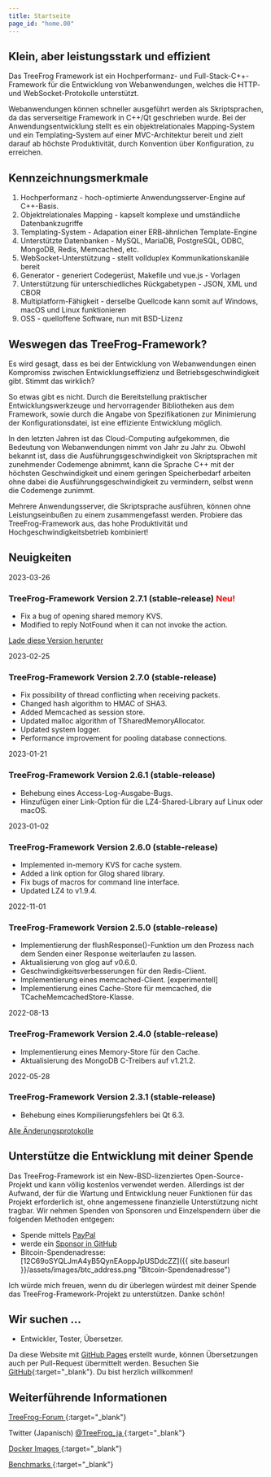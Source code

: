 ```yaml
---
title: Startseite
page_id: "home.00"
---
```


## <i class="fa fa-bolt" aria-hidden="true"></i> Klein, aber leistungsstark und effizient

Das TreeFrog Framework ist ein Hochperformanz- und Full-Stack-C++-Framework für die Entwicklung von Webanwendungen, welches die HTTP- und WebSocket-Protokolle unterstützt.

Webanwendungen können schneller ausgeführt werden als Skriptsprachen, da das serverseitige Framework in C++/Qt geschrieben wurde. Bei der Anwendungsentwicklung stellt es ein objektrelationales Mapping-System und ein Templating-System auf einer MVC-Architektur bereit und zielt darauf ab höchste Produktivität, durch Konvention über Konfiguration, zu erreichen.


## <i class="fa fa-flag" aria-hidden="true"></i> Kennzeichnungsmerkmale

  1. Hochperformanz - hoch-optimierte Anwendungsserver-Engine auf C++-Basis.
  2. Objektrelationales Mapping - kapselt komplexe und umständliche Datenbankzugriffe
  3. Templating-System - Adapation einer ERB-ähnlichen Template-Engine
  4. Unterstützte Datenbanken - MySQL, MariaDB, PostgreSQL, ODBC, MongoDB, Redis, Memcached, etc.
  5. WebSocket-Unterstützung - stellt vollduplex Kommunikationskanäle bereit
  6. Generator - generiert Codegerüst, Makefile und vue.js - Vorlagen
  7. Unterstützung für unterschiedliches Rückgabetypen - JSON, XML und CBOR
  8. Multiplatform-Fähigkeit - derselbe Quellcode kann somit auf Windows, macOS und Linux funktionieren
  9. OSS - quelloffene Software, nun mit BSD-Lizenz


## <i class="fa fa-comment" aria-hidden="true"></i> Weswegen das TreeFrog-Framework?

Es wird gesagt, dass es bei der Entwicklung von Webanwendungen einen Kompromiss zwischen Entwicklungseffizienz und Betriebsgeschwindigkeit gibt. Stimmt das wirklich?

So etwas gibt es nicht. Durch die Bereitstellung praktischer Entwicklungswerkzeuge und hervorragender Bibliotheken aus dem Framework, sowie durch die Angabe von Spezifikationen zur Minimierung der Konfigurationsdatei, ist eine effiziente Entwicklung möglich.

In den letzten Jahren ist das Cloud-Computing aufgekommen, die Bedeutung von Webanwendungen nimmt von Jahr zu Jahr zu. Obwohl bekannt ist, dass die Ausführungsgeschwindigkeit von Skriptsprachen mit zunehmender Codemenge abnimmt, kann die Sprache C++ mit der höchsten Geschwindigkeit und einem geringen Speicherbedarf arbeiten ohne dabei die Ausführungsgeschwindigkeit zu vermindern, selbst wenn die Codemenge zunimmt.

Mehrere Anwendungsserver, die Skriptsprache ausführen, können ohne Leistungseinbußen zu einem zusammengefasst werden. Probiere das TreeFrog-Framework aus, das hohe Produktivität und Hochgeschwindigkeitsbetrieb kombiniert!


## <i class="fa fa-bell" aria-hidden="true"></i> Neuigkeiten

2023-03-26
### TreeFrog-Framework Version 2.7.1 (stable-release) <span style="color: red;">Neu!</span>

  - Fix a bug of opening shared memory KVS.
  - Modified to reply NotFound when it can not invoke the action.

  [<i class="fas fa-download"></i> Lade diese Version herunter](/de/download/)

2023-02-25
### TreeFrog-Framework Version 2.7.0 (stable-release)

  - Fix possibility of thread conflicting when receiving packets.
  - Changed hash algorithm to HMAC of SHA3.
  - Added Memcached as session store.
  - Updated malloc algorithm of TSharedMemoryAllocator.
  - Updated system logger.
  - Performance improvement for pooling database connections.

2023-01-21
### TreeFrog-Framework Version 2.6.1 (stable-release)

 - Behebung eines Access-Log-Ausgabe-Bugs.
 - Hinzufügen einer Link-Option für die LZ4-Shared-Library auf Linux oder macOS.

2023-01-02
### TreeFrog-Framework Version 2.6.0 (stable-release)

 - Implemented in-memory KVS for cache system.
 - Added a link option for Glog shared library.
 - Fix bugs of macros for command line interface.
 - Updated LZ4 to v1.9.4.

2022-11-01
### TreeFrog-Framework Version 2.5.0 (stable-release)

 - Implementierung der flushResponse()-Funktion um den Prozess nach dem Senden einer Response weiterlaufen zu lassen.
 - Aktualisierung von glog auf v0.6.0.
 - Geschwindigkeitsverbesserungen für den Redis-Client.
 - Implementierung eines memcached-Client. [experimentell]
 - Implementierung eines Cache-Store für memcached, die TCacheMemcachedStore-Klasse.

2022-08-13
### TreeFrog-Framework Version 2.4.0 (stable-release)

 - Implementierung eines Memory-Store für den Cache.
 - Aktualisierung des MongoDB C-Treibers auf v1.21.2.

2022-05-28
### TreeFrog-Framework Version 2.3.1 (stable-release)

 - Behebung eines Kompilierungsfehlers bei Qt 6.3.

 [<i class="fa fa-list" aria-hidden="true"></i> Alle Änderungsprotokolle](https://github.com/treefrogframework/treefrog-framework/blob/master/CHANGELOG.md)


## <i class="fas fa-hand-holding-usd"></i>Unterstütze die Entwicklung mit deiner Spende

Das TreeFrog-Framework ist ein New-BSD-lizenziertes Open-Source-Projekt und kann völlig kostenlos verwendet werden. Allerdings ist der Aufwand, der für die Wartung und Entwicklung neuer Funktionen für das Projekt erforderlich ist, ohne angemessene finanzielle Unterstützung nicht tragbar. Wir nehmen Spenden von Sponsoren und Einzelspendern über die folgenden Methoden entgegen:

 - Spende mittels [PayPal <i class="fas fa-external-link-alt"></i>](https://www.paypal.me/aoyamakazuharu)
 - werde ein [Sponsor in GitHub](https://github.com/sponsors/treefrogframework)
 - Bitcoin-Spendenadresse: [12C69oSYQLJmA4yB5QynEAoppJpUSDdcZZ]({{ site.baseurl }}/assets/images/btc_address.png "Bitcoin-Spendenadresse")

Ich würde mich freuen, wenn du dir überlegen würdest mit deiner Spende das TreeFrog-Framework-Projekt zu unterstützen. Danke schön!


## <i class="fa fa-user" aria-hidden="true"></i>Wir suchen ...

 - Entwickler, Tester, Übersetzer.

Da diese Website mit [GitHub Pages](https://pages.github.com/) erstellt wurde, können Übersetzungen auch per Pull-Request übermittelt werden.
Besuchen Sie [GitHub](https://github.com/treefrogframework/treefrog-framework){:target="_blank"}. Du bist herzlich willkommen!


## <i class="fa fa-info-circle" aria-hidden="true"></i> Weiterführende Informationen

[TreeFrog-Forum <i class="fas fa-external-link-alt"></i>](https://groups.google.com/forum/#!forum/treefrogframework){:target="_blank"}

Twitter (Japanisch) [@TreeFrog_ja <i class="fas fa-external-link-alt"></i>](https://twitter.com/TreeFrog_ja){:target="_blank"}

[Docker Images <i class="fas fa-external-link-alt"></i>](https://hub.docker.com/r/treefrogframework/treefrog/){:target="_blank"}

[Benchmarks <i class="fas fa-external-link-alt"></i>](https://www.techempower.com/benchmarks/){:target="_blank"}
